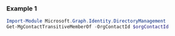 ### Example 1
``` powershell
Import-Module Microsoft.Graph.Identity.DirectoryManagement
Get-MgContactTransitiveMemberOf -OrgContactId $orgContactId
```
